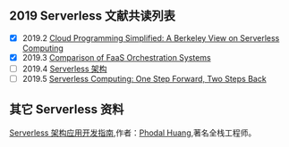 

## 2019 Serverless 文献共读列表

- [x]  2019.2 [Cloud Programming Simplified: A Berkeley View on Serverless Computing](https://rise.cs.berkeley.edu/blog/a-berkeley-view-on-serverless-computing/)
- [x]  2019.3 [Comparison of FaaS Orchestration Systems](https://arxiv.org/pdf/1807.11248.pdf)
- [ ]  2019.4 [Serverless 架构](https://martinfowler.com/articles/serverless.html)
- [ ]  2019.5 [Serverless Computing: One Step Forward, Two Steps Back](https://rise.cs.berkeley.edu/blog/publication/serverless-computing-one-step-forward-two-steps-back/)

## 其它 Serverless 资料

[Serverless 架构应用开发指南](https://github.com/phodal/serverless/releases/tag/1.0),作者：[Phodal Huang](https://www.phodal.com/),著名全栈工程师。
